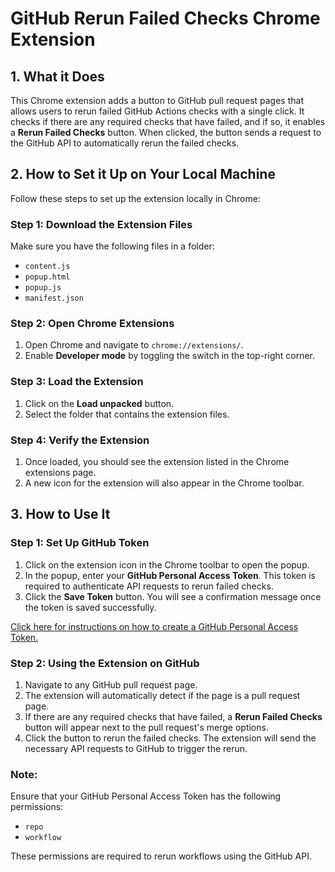 # GitHub Rerun Failed Checks Chrome Extension

## 1. What it Does

This Chrome extension adds a button to GitHub pull request pages that allows users to rerun failed GitHub Actions checks with a single click. It checks if there are any required checks that have failed, and if so, it enables a **Rerun Failed Checks** button. When clicked, the button sends a request to the GitHub API to automatically rerun the failed checks.

## 2. How to Set it Up on Your Local Machine

Follow these steps to set up the extension locally in Chrome:

### Step 1: Download the Extension Files

Make sure you have the following files in a folder:
- `content.js`
- `popup.html`
- `popup.js`
- `manifest.json`

### Step 2: Open Chrome Extensions

1. Open Chrome and navigate to `chrome://extensions/`.
2. Enable **Developer mode** by toggling the switch in the top-right corner.

### Step 3: Load the Extension

1. Click on the **Load unpacked** button.
2. Select the folder that contains the extension files.

### Step 4: Verify the Extension

1. Once loaded, you should see the extension listed in the Chrome extensions page.
2. A new icon for the extension will also appear in the Chrome toolbar.

## 3. How to Use It

### Step 1: Set Up GitHub Token

1. Click on the extension icon in the Chrome toolbar to open the popup.
2. In the popup, enter your **GitHub Personal Access Token**. This token is required to authenticate API requests to rerun failed checks.
3. Click the **Save Token** button. You will see a confirmation message once the token is saved successfully.

[Click here for instructions on how to create a GitHub Personal Access Token.](https://docs.github.com/en/authentication/keeping-your-account-and-data-secure/creating-a-personal-access-token)

### Step 2: Using the Extension on GitHub

1. Navigate to any GitHub pull request page.
2. The extension will automatically detect if the page is a pull request page.
3. If there are any required checks that have failed, a **Rerun Failed Checks** button will appear next to the pull request's merge options.
4. Click the button to rerun the failed checks. The extension will send the necessary API requests to GitHub to trigger the rerun.

### Note:

Ensure that your GitHub Personal Access Token has the following permissions:
- `repo`
- `workflow`

These permissions are required to rerun workflows using the GitHub API.
